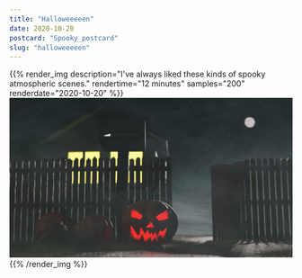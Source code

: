 ```yaml
---
title: "Halloweeeeen"
date: 2020-10-20
postcard: "Spooky_postcard"
slug: "halloweeeeen"
---
```


{{% render_img
  description="I've always liked these kinds of spooky atmospheric scenes." 
  rendertime="12 minutes" 
  samples="200"
  renderdate="2020-10-20" %}}
![Spooooky Pumpkin fun with knife project](img/Spooky.png)
{{% /render_img %}}


